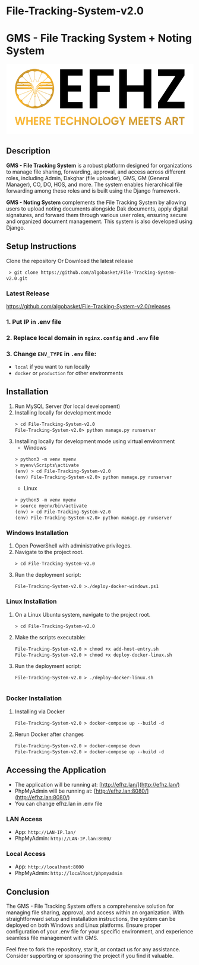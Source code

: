 # File-Tracking-System-v2.0
# GMS - File Tracking System + Noting System

![Logo](https://github.com/algobasket/File-Tracking-System/blob/main/staticfiles/images/logo.png)

## Description

**GMS - File Tracking System** is a robust platform designed for organizations to manage file sharing, forwarding, approval, and access across different roles, including Admin, Dakghar (file uploader), GMS, GM (General Manager), CO, DO, HOS, and more. The system enables hierarchical file forwarding among these roles and is built using the Django framework.

**GMS - Noting System** complements the File Tracking System by allowing users to upload noting documents alongside Dak documents, apply digital signatures, and forward them through various user roles, ensuring secure and organized document management. This system is also developed using Django.

## Setup Instructions 

Clone the repository Or Download the latest release 
  ```shell
   > git clone https://github.com/algobasket/File-Tracking-System-v2.0.git 
   ```

### Latest Release 
https://github.com/algobasket/File-Tracking-System-v2.0/releases    

### 1. Put IP in .env file
### 2. Replace local domain in `nginx.config` and `.env` file
### 3. Change `ENV_TYPE` in `.env` file:
   - `local` if you want to run locally
   - `docker` or `production` for other environments


## Installation
1. Run MySQL Server (for local development) 
2. Installing locally for development mode
    ```shell
    > cd File-Tracking-System-v2.0
    File-Tracking-System-v2.0> python manage.py runserver
    ```
3. Installing locally for development mode using virtual environment 
    - Windows 
    ```shell
    > python3 -m venv myenv
    > myenv\Scripts\activate
    (env) > cd File-Tracking-System-v2.0
    (env) File-Tracking-System-v2.0> python manage.py runserver
    ```
    - Linux 
    ```shell
    > python3 -m venv myenv
    > source myenv/bin/activate
    (env) > cd File-Tracking-System-v2.0
    (env) File-Tracking-System-v2.0> python manage.py runserver
    ```

### Windows Installation
1. Open PowerShell with administrative privileges.
2. Navigate to the project root.
    ```shell
    > cd File-Tracking-System-v2.0
    ```
3. Run the deployment script:
    ```shell
    File-Tracking-System-v2.0 >./deploy-docker-windows.ps1
    ```

### Linux Installation
1. On a Linux Ubuntu system, navigate to the project root.
    ```shell
    > cd File-Tracking-System-v2.0
    ```
2. Make the scripts executable:
    ```shell
    File-Tracking-System-v2.0 > chmod +x add-host-entry.sh
    File-Tracking-System-v2.0 > chmod +x deploy-docker-linux.sh
    ```
3. Run the deployment script:
    ```shell
    File-Tracking-System-v2.0 > ./deploy-docker-linux.sh
  

 ### Docker Installation
 1. Installing via Docker 
    ```
    File-Tracking-System-v2.0 > docker-compose up --build -d
    ```
 2. Rerun Docker after changes
    ```
    File-Tracking-System-v2.0 > docker-compose down
    File-Tracking-System-v2.0 > docker-compose up --build -d
    ```
## Accessing the Application

- The application will be running at: [http://efhz.lan/](http://efhz.lan/)
- PhpMyAdmin will be running at: [http://efhz.lan:8080/](http://efhz.lan:8080/)
- You can change efhz.lan in .env file
### LAN Access
- App: `http://LAN-IP.lan/` 
- PhpMyAdmin: `http://LAN-IP.lan:8080/`

### Local Access
- App: `http://localhost:8000` 
- PhpMyAdmin: `http://localhost/phpmyadmin` 

## Conclusion
The GMS - File Tracking System offers a comprehensive solution for managing file sharing, approval, and access within an organization. With straightforward setup and installation instructions, the system can be deployed on both Windows and Linux platforms. Ensure proper configuration of your .env file for your specific environment, and experience seamless file management with GMS.

Feel free to fork the repository, star it, or contact us for any assistance. Consider supporting or sponsoring the project if you find it valuable.
